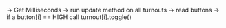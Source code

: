 -> Get Milliseconds
-> run update method on all turnouts
-> read buttons
-> if a button[i] == HIGH call turnout[i].toggle()